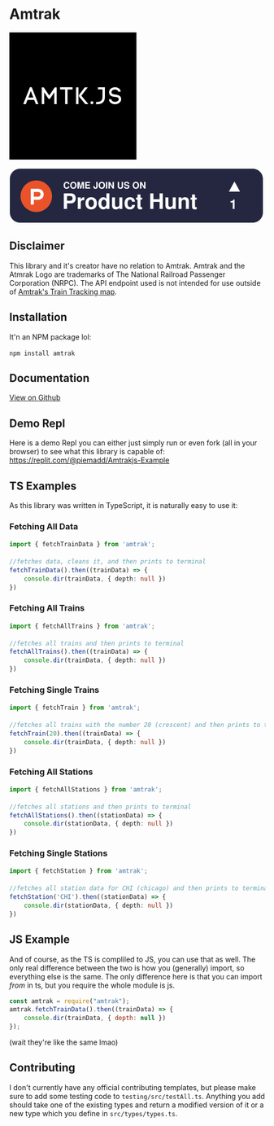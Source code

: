 # Amtrak

![Amtrak.js Logo](images/logo.png)

[![Amtrak.js - Unofficial Amtrak Library - The easiest way to track Amtrak Trains Programmatically! | Product Hunt](images/producthunt.svg)](https://www.producthunt.com/posts/amtrak-js-unofficial-amtrak-library?utm_source=badge-featured&utm_medium=badge&utm_souce=badge-amtrak-js-unofficial-amtrak-library)

## Disclaimer
This library and it's creator have no relation to Amtrak. Amtrak and the Atmrak Logo are trademarks of The National Railroad Passenger Corporation (NRPC). The API endpoint used is not intended for use outside of [Amtrak's Train Tracking map](https://www.amtrak.com/track-your-train.html). 

## Installation
It'n an NPM package lol:

`npm install amtrak`

## Documentation

[View on Github](https://github.com/pieromqwerty/amtrak/blob/master/docs.md)

## Demo Repl
Here is a demo Repl you can either just simply run or even fork (all in your browser) to see what this library is capable of: https://replit.com/@piemadd/Amtrakjs-Example

## TS Examples
As this library was written in TypeScript, it is naturally easy to use it:
### Fetching All Data
```ts
import { fetchTrainData } from 'amtrak';

//fetches data, cleans it, and then prints to terminal
fetchTrainData().then((trainData) => {
	console.dir(trainData, { depth: null })
})
```
### Fetching All Trains
```ts
import { fetchAllTrains } from 'amtrak';

//fetches all trains and then prints to terminal
fetchAllTrains().then((trainData) => {
	console.dir(trainData, { depth: null })
})
```
### Fetching Single Trains
```ts
import { fetchTrain } from 'amtrak';

//fetches all trains with the number 20 (crescent) and then prints to terminal
fetchTrain(20).then((trainData) => {
	console.dir(trainData, { depth: null })
})
```
### Fetching All Stations
```ts
import { fetchAllStations } from 'amtrak';

//fetches all stations and then prints to terminal
fetchAllStations().then((stationData) => {
	console.dir(stationData, { depth: null })
})
```
### Fetching Single Stations
```ts
import { fetchStation } from 'amtrak';

//fetches all station data for CHI (chicago) and then prints to terminal
fetchStation('CHI').then((stationData) => {
	console.dir(stationData, { depth: null })
})
```

## JS Example
And of course, as the TS is compliled to JS, you can use that as well. The only real difference between the two is how you (generally) import, so everything else is the same. The only difference here is that you can import *from* in ts, but you require the whole module is js.
```js
const amtrak = require("amtrak");
amtrak.fetchTrainData().then((trainData) => {
    console.dir(trainData, { depth: null })
});
```

(wait they're like the same lmao)

## Contributing
I don't currently have any official contributing templates, but please make sure to add some testing code to `testing/src/testAll.ts`. Anything you add should take one of the existing types and return a modified version of it or a new type which you define in `src/types/types.ts`.